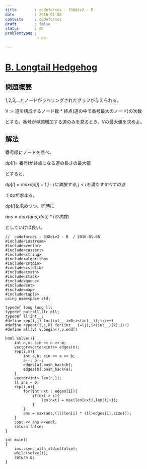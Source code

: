 ```yaml
---
title        : codeforces - 338div2 - B
date         : 2016-01-08
contests     : codeforces
draft        : false
status       : AC
problemtypes :
              - dp

---
```


# [B. Longtail Hedgehog](http://codeforces.com/contest/615/problem/B)

<!--more-->

## 問題概要

1,2,3,...とノードがラベリングされたグラフが与えられる。

V := 道を構成するノード数 * 終点(道の中で番号最大のノード)の次数

とする。番号が単調増加する道のみを見るとき、Vの最大値を求めよ。

## 解法

番号順にノードを並べ、

$dp[i] =$ 番号iが終点になる道の長さの最大値

とすると、


$dp[i] = max { dp[j] + 1 | j : iに隣接する,j<iを満たすすべての点 }$


でdpが求まる。

$dp[i]$を求めつつ、同時に

$ans = max(ans, dp[i] * iの次数)$

としていけば良い。



~~~
//  codeforces - 338div2 - B  / 2016-01-08
#include<iostream>
#include<vector>
#include<cassert>
#include<string>
#include<algorithm>
#include<cstdio>
#include<cstdlib>
#include<cmath>
#include<stack>
#include<queue>
#include<set>
#include<map>
#include<tuple>
using namespace std;

typedef long long ll;
typedef pair<ll,ll> pll;
typedef ll int__;
#define rep(i,j) for(int__ i=0;i<(int__)(j);i++)
#define repeat(i,j,k) for(int__ i=(j);i<(int__)(k);i++)
#define all(v) v.begin(),v.end()

bool solve(){
    int n,m; cin >> n >> m;
    vector<vector<int>> edges(n);
    rep(i,m){
        int a,b; cin >> a >> b;
        a--; b--;
        edges[a].push_back(b);
        edges[b].push_back(a);
    }
    vector<int> len(n,1);
    ll ans = 0;
    rep(i,n){
        for(int nxt : edges[i]){
            if(nxt > i){
                len[nxt] = max(len[nxt],len[i]+1);
            }
        }
        ans = max(ans,(ll)len[i] * (ll)edges[i].size());
    }
    cout << ans <<endl;
    return false;
}

int main()
{
    ios::sync_with_stdio(false);
    while(solve());
    return 0;
}

~~~